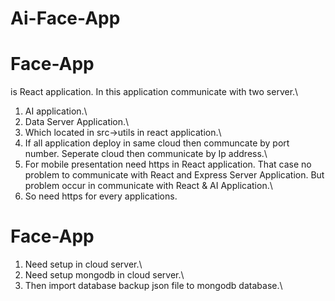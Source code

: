 # Ai-Face-App
# Face-App 
is React application. In this application communicate with two server.\
1. AI application.\
2. Data Server Application.\
3. Which located in src->utils in react application.\
4. If all application deploy in same cloud then communcate by port number. Seperate cloud then communicate by Ip address.\
5. For mobile presentation need https in React application. That case no problem to communicate with React and Express Server Application. But problem occur in communicate with React & AI Application.\
6. So need https for every applications.

# Face-App
1. Need setup in cloud server.\
2. Need setup mongodb in cloud server.\
3. Then import database backup json file to mongodb database.\
